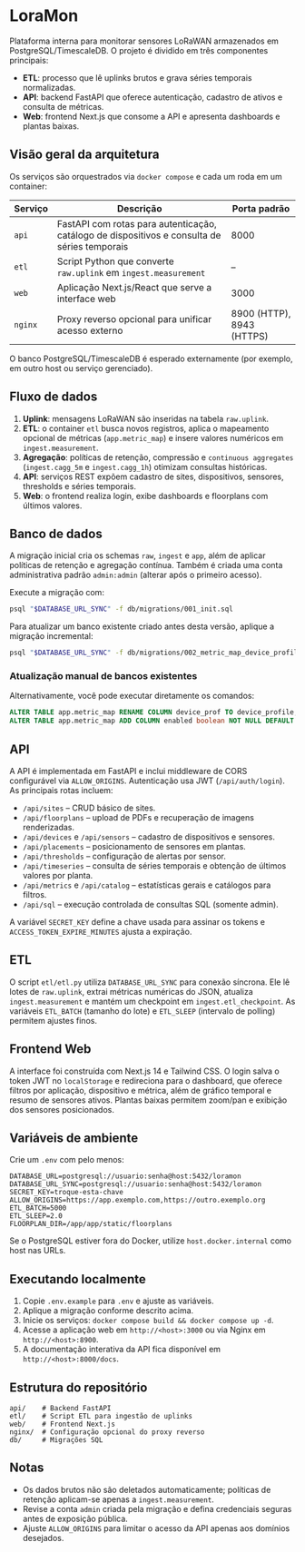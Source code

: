 # LoraMon

Plataforma interna para monitorar sensores LoRaWAN armazenados em PostgreSQL/TimescaleDB. O projeto é dividido em três componentes principais:


- **ETL**: processo que lê uplinks brutos e grava séries temporais normalizadas.
- **API**: backend FastAPI que oferece autenticação, cadastro de ativos e consulta de métricas.
- **Web**: frontend Next.js que consome a API e apresenta dashboards e plantas baixas.

## Visão geral da arquitetura

Os serviços são orquestrados via `docker compose` e cada um roda em um container:

| Serviço | Descrição | Porta padrão |
|---------|-----------|--------------|
| `api`   | FastAPI com rotas para autenticação, catálogo de dispositivos e consulta de séries temporais | 8000 |
| `etl`   | Script Python que converte `raw.uplink` em `ingest.measurement` | – |
| `web`   | Aplicação Next.js/React que serve a interface web | 3000 |
| `nginx` | Proxy reverso opcional para unificar acesso externo | 8900 (HTTP), 8943 (HTTPS) |

O banco PostgreSQL/TimescaleDB é esperado externamente (por exemplo, em outro host ou serviço gerenciado).

## Fluxo de dados

1. **Uplink**: mensagens LoRaWAN são inseridas na tabela `raw.uplink`.
2. **ETL**: o container `etl` busca novos registros, aplica o mapeamento opcional de métricas (`app.metric_map`) e insere valores numéricos em `ingest.measurement`.
3. **Agregação**: políticas de retenção, compressão e `continuous aggregates` (`ingest.cagg_5m` e `ingest.cagg_1h`) otimizam consultas históricas.
4. **API**: serviços REST expõem cadastro de sites, dispositivos, sensores, thresholds e séries temporais.
5. **Web**: o frontend realiza login, exibe dashboards e floorplans com últimos valores.

## Banco de dados

A migração inicial cria os schemas `raw`, `ingest` e `app`, além de aplicar políticas de retenção e agregação contínua. Também é criada uma conta administrativa padrão `admin:admin` (alterar após o primeiro acesso).

Execute a migração com:

```bash
psql "$DATABASE_URL_SYNC" -f db/migrations/001_init.sql
```

Para atualizar um banco existente criado antes desta versão, aplique a migração incremental:

```bash
psql "$DATABASE_URL_SYNC" -f db/migrations/002_metric_map_device_profile_enabled.sql
```

### Atualização manual de bancos existentes

Alternativamente, você pode executar diretamente os comandos:

```sql
ALTER TABLE app.metric_map RENAME COLUMN device_prof TO device_profile;
ALTER TABLE app.metric_map ADD COLUMN enabled boolean NOT NULL DEFAULT true;
```

## API

A API é implementada em FastAPI e inclui middleware de CORS configurável via `ALLOW_ORIGINS`. Autenticação usa JWT (`/api/auth/login`). As principais rotas incluem:

- `/api/sites` – CRUD básico de sites.
- `/api/floorplans` – upload de PDFs e recuperação de imagens renderizadas.
- `/api/devices` e `/api/sensors` – cadastro de dispositivos e sensores.
- `/api/placements` – posicionamento de sensores em plantas.
- `/api/thresholds` – configuração de alertas por sensor.
- `/api/timeseries` – consulta de séries temporais e obtenção de últimos valores por planta.
- `/api/metrics` e `/api/catalog` – estatísticas gerais e catálogos para filtros.
- `/api/sql` – execução controlada de consultas SQL (somente admin).

A variável `SECRET_KEY` define a chave usada para assinar os tokens e `ACCESS_TOKEN_EXPIRE_MINUTES` ajusta a expiração.

## ETL

O script `etl/etl.py` utiliza `DATABASE_URL_SYNC` para conexão síncrona. Ele lê lotes de `raw.uplink`, extrai métricas numéricas do JSON, atualiza `ingest.measurement` e mantém um checkpoint em `ingest.etl_checkpoint`. As variáveis `ETL_BATCH` (tamanho do lote) e `ETL_SLEEP` (intervalo de polling) permitem ajustes finos.

## Frontend Web

A interface foi construída com Next.js 14 e Tailwind CSS. O login salva o token JWT no `localStorage` e redireciona para o dashboard, que oferece filtros por aplicação, dispositivo e métrica, além de gráfico temporal e resumo de sensores ativos. Plantas baixas permitem zoom/pan e exibição dos sensores posicionados.

## Variáveis de ambiente

Crie um `.env` com pelo menos:

```
DATABASE_URL=postgresql://usuario:senha@host:5432/loramon
DATABASE_URL_SYNC=postgresql://usuario:senha@host:5432/loramon
SECRET_KEY=troque-esta-chave
ALLOW_ORIGINS=https://app.exemplo.com,https://outro.exemplo.org
ETL_BATCH=5000
ETL_SLEEP=2.0
FLOORPLAN_DIR=/app/app/static/floorplans
```

Se o PostgreSQL estiver fora do Docker, utilize `host.docker.internal` como host nas URLs.

## Executando localmente

1. Copie `.env.example` para `.env` e ajuste as variáveis.
2. Aplique a migração conforme descrito acima.
3. Inicie os serviços: `docker compose build && docker compose up -d`.
4. Acesse a aplicação web em `http://<host>:3000` ou via Nginx em `http://<host>:8900`.
5. A documentação interativa da API fica disponível em `http://<host>:8000/docs`.

## Estrutura do repositório

```
api/    # Backend FastAPI
etl/    # Script ETL para ingestão de uplinks
web/    # Frontend Next.js
nginx/  # Configuração opcional do proxy reverso
db/     # Migrações SQL
```

## Notas

- Os dados brutos não são deletados automaticamente; políticas de retenção aplicam-se apenas a `ingest.measurement`.
- Revise a conta `admin` criada pela migração e defina credenciais seguras antes de exposição pública.
- Ajuste `ALLOW_ORIGINS` para limitar o acesso da API apenas aos domínios desejados.
